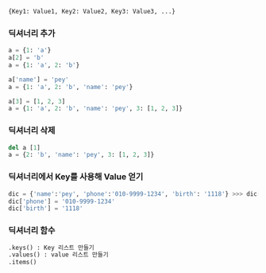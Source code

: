 
```python
{Key1: Value1, Key2: Value2, Key3: Value3, ...}
```


### 딕셔너리 추가
```python
a = {1: 'a'} 
a[2] = 'b' 
a = {1: 'a', 2: 'b'}

a['name'] = 'pey'
a = {1: 'a', 2: 'b', 'name': 'pey'}

a[3] = [1, 2, 3]
a = {1: 'a', 2: 'b', 'name': 'pey', 3: [1, 2, 3]}

```

### 딕셔너리 삭제
```python
del a [1]
a = {2: 'b', 'name': 'pey', 3: [1, 2, 3]}
```

### 딕셔너리에서 Key를 사용해 Value 얻기
```python
dic = {'name':'pey', 'phone':'010-9999-1234', 'birth': '1118'} >>> dic['name'] = 'pey'
dic['phone'] = '010-9999-1234'
dic['birth'] = '1118'
```

### 딕셔너리 함수
```python
.keys() : Key 리스트 만들기
.values() : value 리스트 만들기
.items()
```